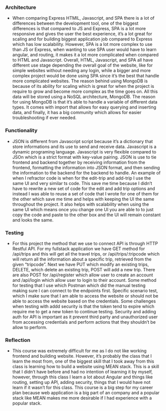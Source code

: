 ### Architecture  
- When comparing Express HTMlL, Javascript, and SPA there is a lot of differences between the development tool, one of the biggest differences is that compared to JS and Express, SPA is a lot more responsive and gives the user the best experience, it’s a lot great for scaling and for building biggest application job compared to Express which has low scalability. However, SPA is a lot more complex to use than JS or Express, when wanting to use SPA user would have to learn angular, and routing, it makes it a lot more complicated when compared to HTML and Javascript. Overall, HTML, Javascript, and SPA all have different use stage depending the overall goal of the website, like for simple websites without needing any login, while a bigger and more complex project would be done using SPA since it’s the best that handle more complicated websites. The reason behind using MongoDB is because of its ability for scaling which is great for when the project is require to grow and become more complex as the time goes on. All this data will be stored using a NoSQL architecture, MongoDB. The reason for using MongoDB is that it’s able to handle a variable of different data types. It comes with import that allows for easy querying and inserting data, and finally, it has a big community which allows for easier troubleshooting if ever needed.

### Functionality  
- JSON is different from Javascript script because it’s a dictionary that store informations and its use to send and receive data. Javascript is a dynamic programing language. Javascript is very flexible compared to JSOn which is a strict format with key-value pairing. JSON is use to tie frontend and backend together by receiving information from the frontend, formatting the information into JSON format, and then sending the information to the backend for the backend to handle. An example of when I refractor code is when for the edit-trip and add-trip I use the same UI and very similar ts code. This save me time because I didn’t have to rewrite a new set of code for the edit and add trip options and instead I was able to reuse a set of code that I wrote for one of them for the other which save me time and helps with keeping the UI the same throughout the project. It also helps with scalability when using the same UI which means once you change one UI you are able to to just copy the code and paste to the other box and the UI will remain constant and looks the same.

### Testing  
- For this project the method that we use to connect API is through HTTP Restful API. For my fullstack application we have GET method for /api/trips and this will get all the travel trips, or /api/trips/:tripcode which will return all the information about a specific trip, retrieved from the given “tripcode”. Next we have PUT which modify an existing trips, DELETE, which delete an existing trip, POST will add a new trip. There are also POST for /api/register which allow user to create an account and /api/login which allow user to login to their account. Some method for testing that I use which Postman which did the manual testing making sure I can connect to the endpoints first. Specific scenario test, which I make sure that I am able to access the website or should not be able to access the website based on the credentials. Some challenges when testing with addd security is that the token tend to expire which require me to get a new token to continue testing. Security and adding auth for API is important as it prevent third party and unauthorized user from accessing credentials and perform actions that they shouldn’t be allow to perform.

### Reflection
- This course was extremely difficult for me as I do not like working frontend and building website. However, it’s probably the class that I learn the most from, one of the biggest skill that I took away from this class is learning how to build a website using MEAN stack. This is a skill that I didn’t have before and had no intention of learning it by myself, however, through this class I learn a lot about Angular and things like routing, setting up API, adding security, things that I would have not learn if it wasn’t for this class. This course is a big step for my career plan because web application is a big part of an company and a popular stack like MEAN makes me more desirable if I had experience with a popular stack. 
